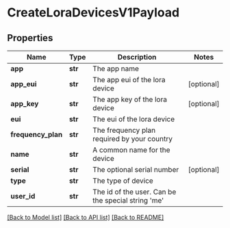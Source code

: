 # CreateLoraDevicesV1Payload

## Properties
Name | Type | Description | Notes
------------ | ------------- | ------------- | -------------
**app** | **str** | The app name | 
**app_eui** | **str** | The app eui of the lora device | [optional] 
**app_key** | **str** | The app key of the lora device | [optional] 
**eui** | **str** | The eui of the lora device | 
**frequency_plan** | **str** | The frequency plan required by your country  | 
**name** | **str** | A common name for the device | 
**serial** | **str** | The optional serial number | [optional] 
**type** | **str** | The type of device | 
**user_id** | **str** | The id of the user. Can be the special string &#39;me&#39; | 

[[Back to Model list]](../README.md#documentation-for-models) [[Back to API list]](../README.md#documentation-for-api-endpoints) [[Back to README]](../README.md)


